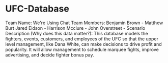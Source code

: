 # UFC-Database
Team Name: 
  We're Using Chat
Team Members:
  Benjamin Brown -
  Matthew Burt
  Jared Eidson - 
  Harrison Mcclure - 
  John Overstreet - 
Scenario Description (Why does this data matter?):
  This database models the fighters, events, customers, and employees of the UFC so that the upper level management, like Dana White, can make decisions to drive profit and popularity. 
  It will allow management to schedule marquee fights, improve advertising, and decide fighter bonus pay.

